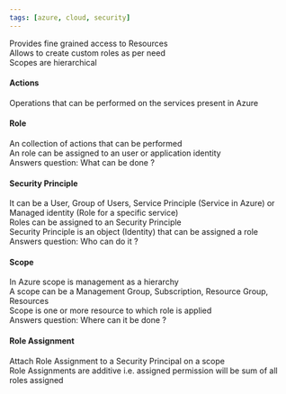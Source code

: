 ```yaml
---
tags: [azure, cloud, security]
---
```


Provides fine grained access to Resources  
Allows to create custom roles as per need  
Scopes are hierarchical  

#### Actions

Operations that can be performed on the services present in Azure

#### Role

An collection of actions that can be performed  
An role can be assigned to an user or application identity  
Answers question: What can be done ?

#### Security Principle

It can be a User, Group of Users, Service Principle (Service in Azure) or Managed identity (Role for a specific service)  
Roles can be assigned to an Security Principle  
Security Principle is an object (Identity) that can be assigned a role  
Answers question: Who can do it ?

#### Scope

In Azure scope is management as a hierarchy  
A scope can be a Management Group, Subscription, Resource Group, Resources  
Scope is one or more resource to which role is applied  
Answers question: Where can it be done ?

#### Role Assignment

Attach Role Assignment to a Security Principal on a scope  
Role Assignments are additive i.e. assigned permission will be sum of all roles assigned
